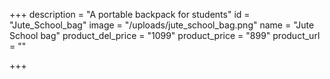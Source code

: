 +++
description = "A portable backpack for students"
id = "Jute_School_bag"
image = "/uploads/jute_school_bag.png"
name = "Jute School bag"
product_del_price = "1099"
product_price = "899"
product_url = ""

+++
